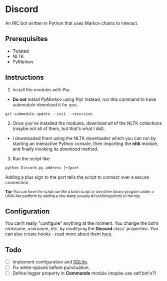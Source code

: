 # Discord
An IRC bot written in Python that uses Markov chains to interact.

## Prerequisites
* Twisted
* NLTK
* PyMarkov

## Instructions
1. Install the modules with Pip.
  * **Do not** install *PyMarkov* using Pip! Instead, run this command to have submodule download it for you.
  ```
  git submodule update --init --recursive
  ```
2. Once you've installed the modules, download *all* of the NLTK collections (maybe not all of them, but that's what I did).
  * I downloaded them using the NLTK downloader which you can run by starting an interactive Python console, then importing the **nltk** module, and finally invoking its *download* method.
3. Run the script like
```
python Discord.py address [+]port
```

Adding a plus sign to the port tells the script to connect over a secure connection.

<small>**Tip:** You can have the script run like a bash script or any other binary program under a UNIX-like platform by adding a she-bang (usually *#!/usr/bin/python*) to the top.</small>

## Configuration
You can't really "configure" anything at the moment. You change the bot's nickname, username, etc. by modifying the **Discord** class' properties. You can also create hooks - read more about them [here](https://twistedmatrix.com/documents/current/api/twisted.words.protocols.irc.IRCClient.html).

## Todo
- [ ] Implement configuration and [SQLite](https://docs.python.org/2/library/sqlite3.html).
- [ ] Fix white-spaces before punctuation.
- [ ] Define logger property in **Commands** module (maybe use self.bot's?)
